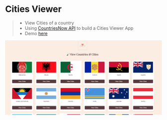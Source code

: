 # Cities Viewer

> - View Cities of a country
> - Using [CountriesNow API](https://github.com/MartinsOnuoha/countriesNowAPI) to build a Cities Viewer App
> - Demo [here](https://cities-viewer.surge.sh/)

![app](https://github.com/MartinsOnuoha/countriesNow-Demo-Apps/blob/master/cities-viewer/img/1.png?raw=true)
